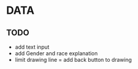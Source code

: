 # DATA 

## TODO
 - add text input 
 - add Gender and race explanation
 - limit drawing line
 = add back button to drawing


